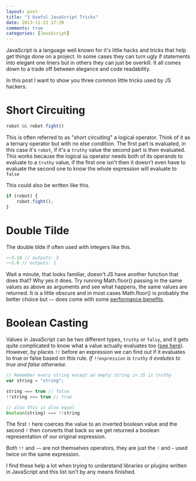 ```yaml
---
layout: post
title: "3 Useful JavaScript Tricks"
date: 2013-11-21 17:39
comments: true
categories: [JavaScript]
---
```


JavaScript is a language well known for it's little hacks and tricks that help get things done on a project. In some cases they can turn ugly if statements into elegant one liners but in others they can just be overkill. It all comes down to a trade off between elegance and code readability. 

In this post I want to show you three common little tricks used by JS hackers.

# Short Circuiting

``` javascript
robot && robot.fight()
```

This is often referred to as "short circuiting" a logical operator. Think of it as a ternary operator but with no else condition. The first part is evaluated, in this case it's `robot`, if it's a `truthy` value the second part is then evaluated. This works because the logical `&&` operator needs both of its operands to evaluate to a `truthy` value, if the first one isn't then it doesn't even have to evaluate the second one to know the whole expression will evaluate to `false`

This could also be written like this.

``` javascript
if (robot) {
	robot.fight();
}
```

# Double Tilde

The double tilde if often used with integers like this.

``` javascript
~~3.14 // outputs: 3
~~1.6 // outputs: 1
```

Wait a minute, that looks familiar, doesn't JS have another function that does that? Why yes it does. Try running Math.floor() passing in the same values as above as arguments and see what happens, the same values are returned. It is a little obscure and in most cases Math.floor() is probably the better choice but `~~` does come with some [performance benefits](http://jsperf.com/tilde-vs-floor).

# Boolean Casting

Values in JavaScript can be two different types, `truthy` or `falsy`, and it gets quite complicated to know what a value actually evaluates too ([see here](http://www.sitepoint.com/javascript-truthy-falsy/)). However, by places `!!` before an expression we can find out if it evaluates to true or false based on this rule. *If `!!expression` is `truthy` it evalutes to true and false otherwise.*

``` javascript
// Remember every string except an empty string in JS is truthy
var string = "string";

string === true // false
!!string === true // true

// also this is also equal
Boolean(string) === !!string
```

The first `!` here coerces the value to an inverted boolean value and the second `!` then converts that back so we get returned a boolean representation of our original expression.

Both `!!` and `~~` are not themselves operators, they are just the `!` and `~` used twice on the same expression.

I find these help a lot when trying to understand libraries or plugins written in JavaScript and this list isn't by any means finished. 






